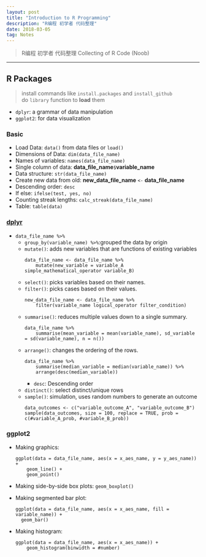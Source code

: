 ```yaml
---
layout: post
title: "Introduction to R Programming"
description: "R编程 初学者 代码整理"
date: 2018-03-05
tag: Notes
---
```

[dplyr]: <dplyr.tidyverse.org/> "dplyr"

> R编程 初学者 代码整理
> Collecting of R Code (Noob)

**********

## R Packages

> install commands like `install.packages` and `install_github`  
> do `library` function to __load__ them 

* `dplyr`: a grammar of data manipulation
* `ggplot2`: for data visualization


### Basic

* Load Data: `data()` from data files or `load()`
* Dimensions of Data: `dim(data_file_name)`
* Names of variables: `names(data_file_name)`
* Single column of data: __data_file_name__`$`__variable_name__
* Data structure: `str(data_file_name)`
* Create new data from old: __new_data_file_name__ `<-` __data_file_name__
* Descending order: `desc` 
* If else: `ifelse(test, yes, no)`
* Counting streak lengths: `calc_streak(data_file_name)`
* Table: `table(data)`


### [dplyr]

* `data_file_name %>%`
	* `group_by(variable_name) %>%`:grouped the data by origin
	* `mutate()`: adds new variables that are functions of existing variables
		```
		data_file_name <- data_file_name %>%
  			mutate(new_variable = variable_A simple_mathematical_operator variable_B)
		```
	* `select()`: picks variables based on their names.
	* `filter()`: picks cases based on their values.
		```
		new_data_file_name <- data_file_name %>%
  			filter(variable_name logical_operator filter_condition)
		```
	* `summarise()`: reduces multiple values down to a single summary.
		```
		data_file_name %>%
  			summarise(mean_variable = mean(variable_name), sd_variable = sd(variable_name), n = n())
		```
	* `arrange()`: changes the ordering of the rows.
		```
		data_file_name %>%
  			summarise(median_variable = median(variable_name)) %>%
  			arrange(desc(median_variable))
		```
		* `desc`: Descending order
	* `distinct()`: select distinct/unique rows  
	* `sample()`: simulation, uses random numbers to generate an outcome
		```
		data_outcomes <- c("variable_outcome_A", "variable_outcome_B")
		sample(data_outcomes, size = 100, replace = TRUE, prob = c(#variable_A_prob, #variable_B_prob))
		```


### ggplot2

* Making graphics: 
    ```
    ggplot(data = data_file_name, aes(x = x_aes_name, y = y_aes_name)) + 
		geom_line() +  
		geom_point()
    ```

* Making side-by-side box plots: `geom_boxplot()`

* Making segmented bar plot:
    ```
    ggplot(data = data_file_name, aes(x = x_aes_name, fill = variable_name)) + 
	  geom_bar()
    ```

* Making histogram:
    ```
    ggplot(data = data_file_name, aes(x = x_aes_name)) + 
		geom_histogram(binwidth = #number)
    ```

